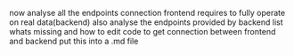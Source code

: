 now analyse all the endpoints connection frontend requires to fully operate on real data(backend) also analyse the endpoints provided by backend list whats missing and how to edit code to get connection between frontend and backend put this into a .md file